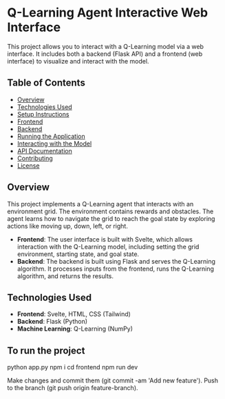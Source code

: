 # Q-Learning Agent Interactive Web Interface

This project allows you to interact with a Q-Learning model via a web interface. It includes both a backend (Flask API) and a frontend (web interface) to visualize and interact with the model.

## Table of Contents
- [Overview](#overview)
- [Technologies Used](#technologies-used) 
- [Setup Instructions](#setup-instructions)
 - [Frontend](#frontend)
 - [Backend](#backend)
- [Running the Application](#running-the-application)
- [Interacting with the Model](#interacting-with-the-model)
- [API Documentation](#api-documentation)
- [Contributing](#contributing)
- [License](#license)

## Overview

This project implements a Q-Learning agent that interacts with an environment grid. The environment contains rewards and obstacles. The agent learns how to navigate the grid to reach the goal state by exploring actions like moving up, down, left, or right.

- **Frontend**: The user interface is built with Svelte, which allows interaction with the Q-Learning model, including setting the grid environment, starting state, and goal state.
- **Backend**: The backend is built using Flask and serves the Q-Learning algorithm. It processes inputs from the frontend, runs the Q-Learning algorithm, and returns the results.

## Technologies Used

- **Frontend**: Svelte, HTML, CSS (Tailwind)
- **Backend**: Flask (Python)
- **Machine Learning**: Q-Learning (NumPy)

## To run the project 
python app.py 
npm i
cd frontend
npm run dev


Make changes and commit them (git commit -am 'Add new feature'). Push to the branch (git push origin feature-branch). 
